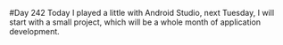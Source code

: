 #Day 242
Today I played a little with Android Studio, next Tuesday, I will start with a small project, which will be a whole month of application development.